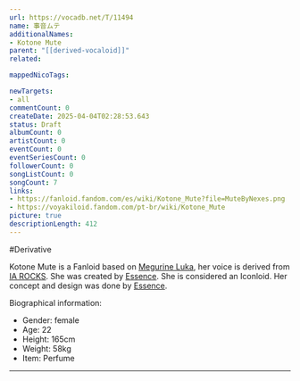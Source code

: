 ```yaml
---
url: https://vocadb.net/T/11494
name: 事音ムテ
additionalNames: 
- Kotone Mute
parent: "[[derived-vocaloid]]"
related:

mappedNicoTags:

newTargets:
- all
commentCount: 0
createDate: 2025-04-04T02:28:53.643
status: Draft
albumCount: 0
artistCount: 0
eventCount: 0
eventSeriesCount: 0
followerCount: 0
songListCount: 0
songCount: 7
links: 
- https://fanloid.fandom.com/es/wiki/Kotone_Mute?file=MuteByNexes.png
- https://voyakiloid.fandom.com/pt-br/wiki/Kotone_Mute
picture: true
descriptionLength: 412
---
```


#Derivative

Kotone Mute is a Fanloid based on [Megurine Luka](https://vocadb.net/Ar/46458), her voice is derived from [IA ROCKS](https://vocadb.net/Ar/17035). She was created by [Essence](https://vocadb.net/Ar/93112). She is considered an Iconloid.
Her concept and design was done by [Essence](https://vocadb.net/Ar/93112).

Biographical information:
- Gender: female
- Age: 22
- Height: 165cm
- Weight: 58kg
- Item: Perfume

---

